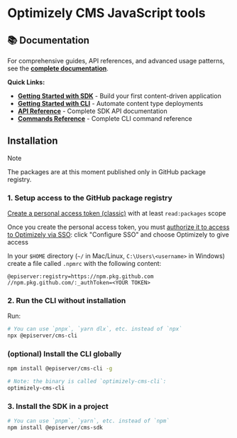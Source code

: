 # Optimizely CMS JavaScript tools

## 📚 Documentation

For comprehensive guides, API references, and advanced usage patterns, see the **[complete documentation](./docs/)**.

**Quick Links:**
- **[Getting Started with SDK](./docs/cms-sdk/getting-started.md)** - Build your first content-driven application
- **[Getting Started with CLI](./docs/cms-cli/getting-started.md)** - Automate content type deployments
- **[API Reference](./docs/cms-sdk/api-reference.md)** - Complete SDK API documentation
- **[Commands Reference](./docs/cms-cli/commands-reference.md)** - Complete CLI command reference

## Installation

> [!NOTE]
> The packages are at this moment published only in GitHub package registry.

### 1. Setup access to the GitHub package registry

[Create a personal access token (classic)](https://docs.github.com/en/authentication/keeping-your-account-and-data-secure/managing-your-personal-access-tokens#creating-a-personal-access-token-classic) with at least `read:packages` scope

Once you create the personal access token, you must [authorize it to access to Optimizely via SSO](https://docs.github.com/en/enterprise-cloud@latest/authentication/authenticating-with-saml-single-sign-on/authorizing-a-personal-access-token-for-use-with-saml-single-sign-on): click "Configure SSO" and choose Optimizely to give access

In your `$HOME` directory (`~/` in Mac/Linux, `C:\Users\<username>` in Windows) create a file called `.npmrc` with the following content:

```
@episerver:registry=https://npm.pkg.github.com
//npm.pkg.github.com/:_authToken=<YOUR TOKEN>
```

### 2. Run the CLI without installation

Run:

```sh
# You can use `pnpx`, `yarn dlx`, etc. instead of `npx`
npx @episerver/cms-cli
```

### (optional) Install the CLI globally

```sh
npm install @episerver/cms-cli -g

# Note: the binary is called `optimizely-cms-cli`:
optimizely-cms-cli
```

### 3. Install the SDK in a project

```sh
# You can use `pnpm`, `yarn`, etc. instead of `npm`
npm install @episerver/cms-sdk
```
